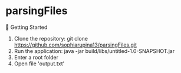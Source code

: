 # parsingFiles

🚀 Getting Started

1. Clone the repository: git clone https://github.com/sophiarupina13/parsingFiles.git
2. Run the application: java -jar build/libs/untitled-1.0-SNAPSHOT.jar
3. Enter a root folder
4. Open file 'output.txt'
